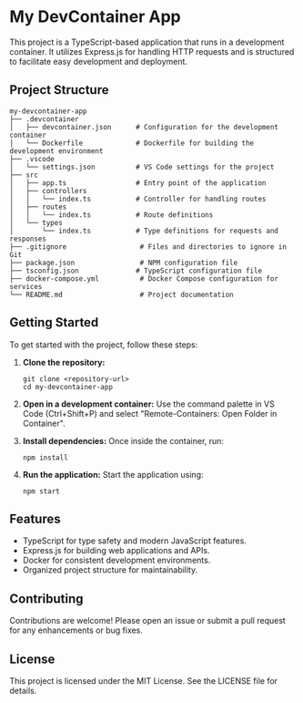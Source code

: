 # My DevContainer App

This project is a TypeScript-based application that runs in a development container. It utilizes Express.js for handling HTTP requests and is structured to facilitate easy development and deployment.

## Project Structure

```
my-devcontainer-app
├── .devcontainer
│   ├── devcontainer.json      # Configuration for the development container
│   └── Dockerfile             # Dockerfile for building the development environment
├── .vscode
│   └── settings.json          # VS Code settings for the project
├── src
│   ├── app.ts                 # Entry point of the application
│   ├── controllers
│   │   └── index.ts           # Controller for handling routes
│   ├── routes
│   │   └── index.ts           # Route definitions
│   └── types
│       └── index.ts           # Type definitions for requests and responses
├── .gitignore                  # Files and directories to ignore in Git
├── package.json                # NPM configuration file
├── tsconfig.json              # TypeScript configuration file
├── docker-compose.yml          # Docker Compose configuration for services
└── README.md                   # Project documentation
```

## Getting Started

To get started with the project, follow these steps:

1. **Clone the repository:**
   ```
   git clone <repository-url>
   cd my-devcontainer-app
   ```

2. **Open in a development container:**
   Use the command palette in VS Code (Ctrl+Shift+P) and select "Remote-Containers: Open Folder in Container".

3. **Install dependencies:**
   Once inside the container, run:
   ```
   npm install
   ```

4. **Run the application:**
   Start the application using:
   ```
   npm start
   ```

## Features

- TypeScript for type safety and modern JavaScript features.
- Express.js for building web applications and APIs.
- Docker for consistent development environments.
- Organized project structure for maintainability.

## Contributing

Contributions are welcome! Please open an issue or submit a pull request for any enhancements or bug fixes.

## License

This project is licensed under the MIT License. See the LICENSE file for details.